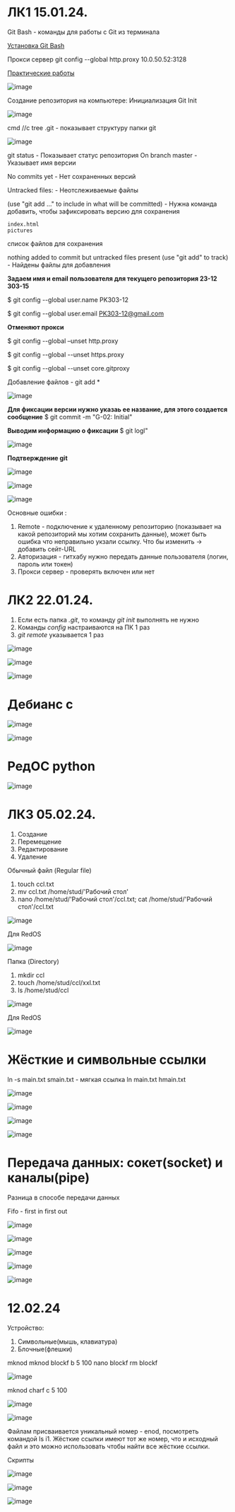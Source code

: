 # ЛК1 15.01.24.

Git Bash - команды для работы с Git из терминала 

[Установка Git Bash](https://git-scm.com/downloads)

Прокси сервер git config --global http.proxy 10.0.50.52:3128

[Практические работы](https://smartiqa.ru/courses/git/answer-key)

![image](https://github.com/b6e6b6r6a/6_Semestr-/assets/113089548/44710bc2-9235-413e-94f3-8fda8c24a6bf)

Создание репозитория на компьютере: Инициализация Git Init

![image](https://github.com/b6e6b6r6a/6_Semestr-/assets/113089548/25d26c97-b57a-4a52-99a4-cad392da6bd7)

cmd //c tree .git - показывает структуру папки git

![image](https://github.com/b6e6b6r6a/6_Semestr-/assets/113089548/819f0ec2-b451-4ec9-acde-366de8262709)

git status - Показывает статус репозитория On branch master - Указывает имя версии

No commits yet - Нет сохраненных версий

Untracked files: - Неотслеживаемые файлы

(use "git add ..." to include in what will be committed) - Нужна команда добавить, чтобы зафиксировать версию для сохранения

    index.html
    pictures 
список файлов для сохранения

nothing added to commit but untracked files present (use "git add" to track) - Найдены файлы для добавления


**Задаем имя и email пользователя для текущего репозитория 23-12 303-15**
 
$ git config  --global user.name PK303-12 

$ git config  --global user.email PK303-12@gmail.com


**Отменяют прокси**

$ git config --global –unset http.proxy

$ git config --global --unset https.proxy

$ git config --global --unset core.gitproxy

Добавление файлов - git add * 

![image](https://github.com/b6e6b6r6a/6_Semestr-/assets/113089548/5e2aa216-dead-45b3-8ce1-0203cde9ff14)

**Для фиксации версии нужно указаь ее название, для этого создается сообщение** 
$ git commit -m "G-02: Initial"

**Выводим информацию о фиксации** 
$ git logl"

![image](https://github.com/b6e6b6r6a/6_Semestr-/assets/113089548/f1146ee2-bd13-49f3-ad2a-697ec8363ded)

**Подтверждение git**

![image](https://github.com/b6e6b6r6a/6_Semestr-/assets/113089548/9284ce83-fff5-4fd3-902e-6b0a049d0db8)

![image](https://github.com/b6e6b6r6a/6_Semestr-/assets/113089548/5516acef-cf5d-44c7-9649-2f3000b79913)




![image](https://github.com/b6e6b6r6a/6_Semestr-/assets/113089548/a891cce3-5cc1-4eb7-ac85-4ab5fa9ccb41)

Основные ошибки :

1. Remote - подключение к удаленному репозиторию (показывает на какой репозиторий мы хотим сохранить данные), может быть ошибка что неправильно укзали ссылку. Что бы изменить -> добавить сейт-URL
2. Авторизация - гитхабу нужно передать данные пользователя (логин, пароль или токен)
3. Прокси сервер - проверять включен или нет


# ЛК2 22.01.24.

1. Если есть папка _.git_, то команду _git init_ выполнять не нужно
2. Команды _config_ настраиваются на ПК 1 раз
3. _git remote_ указывается 1 раз

![image](https://github.com/b6e6b6r6a/6_Semestr-/assets/113089548/1190e164-00df-44c4-976b-c1d93667afb3)

![image](https://github.com/b6e6b6r6a/6_Semestr-/assets/113089548/5f3e4844-f4eb-4e1f-8f66-c927c8870f2a)

![image](https://github.com/b6e6b6r6a/6_Semestr-/assets/113089548/0869ec52-ce89-458f-9c6b-3bc948ccfa35)


# Дебианс с

![image](https://github.com/b6e6b6r6a/6_Semestr-/assets/113089548/3e2326b1-3229-4dad-ad5f-e35ca17dea4d)

![image](https://github.com/b6e6b6r6a/6_Semestr-/assets/113089548/0c84387a-5eac-45e1-87ef-9a8c873504ae)

# РедОС python

![image](https://github.com/SERGEo10/6semestr/assets/106819250/1b97a25c-3f3d-4535-9e67-9a233fb20296)


# ЛК3 05.02.24.

1. Создание 
2. Перемещение
3. Редактирование
4. Удаление 

Обычный файл (Regular file)

1. touch ccl.txt
2. mv ccl.txt /home/stud/'Рабочий стол'
3. nano /home/stud/'Рабочий стол'/ccl.txt; cat /home/stud/'Рабочий стол'/ccl.txt

![image](https://github.com/SERGEo10/6semestr/assets/106819250/ad70dbcc-248c-4b42-9a5d-7170ea8e420e)

Для RedOS

![image](https://github.com/SERGEo10/6semestr/assets/106819250/3a66f34a-c68d-4770-a470-758f91d3fb5a)


Папка (Directory)

1. mkdir ccl
2. touch /home/stud/ccl/xxl.txt
3. ls /home/stud/ccl

![image](https://github.com/SERGEo10/6semestr/assets/106819250/302039c3-6ac6-42b2-8f3f-88d73b9f852d)

Для RedOS 

![image](https://github.com/SERGEo10/6semestr/assets/106819250/b76128b1-8dd2-42a9-830b-96787cfb3d22)

# Жёсткие и символьные ссылки

ln -s main.txt smain.txt - мягкая ссылка ln main.txt hmain.txt

![image](https://github.com/SERGEo10/6semestr/assets/106819250/27b68833-f476-4946-bfe8-53cc0597dea6)

![image](https://github.com/SERGEo10/6semestr/assets/106819250/d2e58626-9c87-4cbc-b682-79178f1f78bd)

![image](https://github.com/SERGEo10/6semestr/assets/106819250/89513f02-e158-4ef9-bc1b-8f362e6e9637)

![image](https://github.com/SERGEo10/6semestr/assets/106819250/1201e0c4-51c7-4fba-adb1-2ac7956561f5)


# Передача данных: сокет(socket) и каналы(pipe)

Разница в способе передачи данных

Fifo - first in first out 

![image](https://github.com/SERGEo10/6semestr/assets/106819250/e53fcba1-5d3c-4d12-99a9-ab27e792394c)

![image](https://github.com/SERGEo10/6semestr/assets/106819250/51084aaa-e7e6-4a29-b605-56f6337a306c)

![image](https://github.com/SERGEo10/6semestr/assets/106819250/1f21d9cf-dd74-425b-8a55-476d3e67628b)

![image](https://github.com/SERGEo10/6semestr/assets/106819250/b3ac4845-df47-4b1f-b1e6-d9635d689064)

![image](https://github.com/SERGEo10/6semestr/assets/106819250/1dfc9302-91af-482f-9393-403dcf6b4c4c)


# 12.02.24
Устройство:
1. Символьные(мышь, клавиатура)
2. Блочные(флешки)

mknod
mknod blockf b 5 100
nano blockf
rm blockf

![image](https://github.com/SERGEo10/6semestr/assets/106819250/22b07200-d0f3-4e39-a434-8258084046e7)

mknod charf c 5 100

![image](https://github.com/SERGEo10/6semestr/assets/106819250/ea5a46b6-a292-41bb-a6ee-e2f90267dc65)

![image](https://github.com/SERGEo10/6semestr/assets/106819250/6e8256d3-2bae-4855-af7e-960c1e0a4f37)

Файлам присваивается уникальный номер - enod, посмотреть командой ls i1. Жёсткие ссылки имеют тот же номер, что и исходный файл и это можно использовать чтобы найти все жёсткие ссылки.

Скрипты

![image](https://github.com/SERGEo10/6semestr/assets/106819250/d8199296-0d5d-4c76-821e-7b9852fbe802)

![image](https://github.com/SERGEo10/6semestr/assets/106819250/18e6046d-fffb-474d-922a-5c3e65ea1e20)

![image](https://github.com/SERGEo10/6semestr/assets/106819250/ec873e9a-2335-47ef-bd16-29b374ff4773)
























